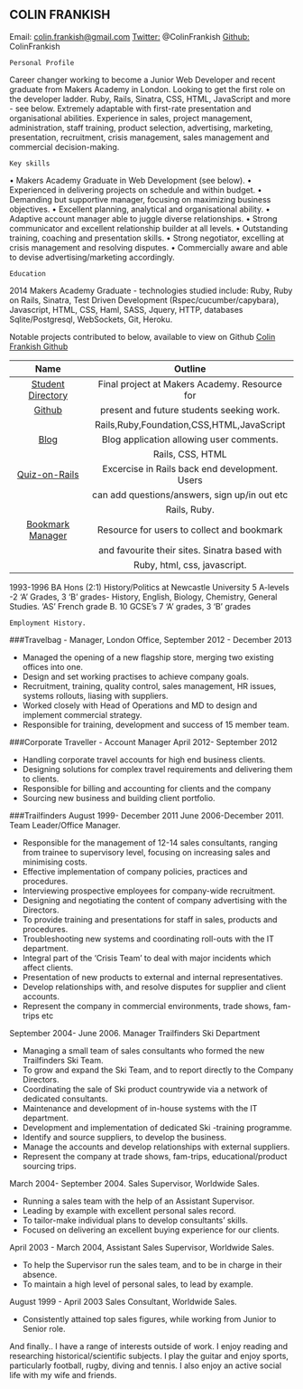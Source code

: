 ## COLIN FRANKISH 

Email: colin.frankish@gmail.com
[Twitter:] @ColinFrankish
[Github:]  ColinFrankish

`````
Personal Profile
`````
 Career changer working to become a Junior Web Developer and recent graduate from Makers Academy in London. Looking to get the first role on the developer ladder. 
 Ruby, Rails, Sinatra, CSS, HTML, JavaScript and more - see below.
 Extremely adaptable with first-rate presentation and organisational abilities.
 Experience in sales, project management, administration, staff training, product selection, advertising, marketing, presentation, recruitment, crisis management, sales management and commercial decision-making. 

`````
Key skills
`````
  • Makers Academy Graduate in Web Development (see below).
  • Experienced in delivering projects on schedule and within budget.
  • Demanding but supportive manager, focusing on maximizing business objectives.
  • Excellent planning, analytical and organisational ability.
  • Adaptive account manager able to juggle diverse relationships.
  • Strong communicator and excellent relationship builder at all levels.
  • Outstanding training, coaching and presentation skills.
  • Strong negotiator, excelling at crisis management and resolving disputes.
  • Commercially aware and able to devise advertising/marketing accordingly.

`````
Education
`````
2014 Makers Academy Graduate - technologies studied include:
Ruby, Ruby on Rails, Sinatra, Test Driven Development (Rspec/cucumber/capybara), Javascript, HTML, CSS, Haml, SASS, Jquery, HTTP, databases Sqlite/Postgresql, WebSockets, Git, Heroku.

Notable projects contributed to below, available to view on Github [Colin Frankish Github](https://github.com/ColinFrankish)


| Name                  | Outline                                       |
|:---------------------:|:---------------------------------------------:|
| [Student Directory]   | Final project at Makers Academy. Resource for | 
|       [Github]        | present and future students seeking work.     |
|                       | Rails,Ruby,Foundation,CSS,HTML,JavaScript     |
| [Blog]                | Blog application allowing user comments.      |
|                       | Rails, CSS, HTML                              |
| [Quiz-on-Rails]       | Excercise in Rails back end development. Users|
|                       | can add questions/answers, sign up/in out etc |
|                       | Rails, Ruby.                                  |
| [Bookmark Manager]    | Resource for users to collect and bookmark    |
|                       | and favourite their sites. Sinatra based with |
|                       | Ruby, html, css, javascript.                  |


1993-1996 BA Hons (2:1) History/Politics at Newcastle University
5 A-levels -2 ‘A’ Grades, 3 ‘B’ grades- History, English, Biology, Chemistry, General Studies. ‘AS’ French grade B.
10 GCSE’s 7 ‘A’ grades, 3 ‘B’ grades

`````
Employment History.
`````
###Travelbag - Manager, London Office, September 2012 - December 2013
* Managed the opening of a new flagship store, merging two existing offices into one.
* Design and set working practises to achieve company goals.
* Recruitment, training, quality control, sales management, HR issues, systems rollouts, liasing with suppliers.
* Worked closely with Head of Operations and MD to design and implement commercial strategy.
* Responsible for training, development and success of 15 member team.

###Corporate Traveller - Account Manager April 2012- September 2012

* Handling corporate travel accounts for high end business clients.
* Designing solutions for complex travel requirements and delivering them to clients.
* Responsible for billing and accounting for clients and the company
* Sourcing new business and building client portfolio.


###Trailfinders  August 1999- December 2011 
June 2006-December 2011. Team Leader/Office Manager. 

* Responsible for the management of 12-14 sales consultants, ranging from trainee to supervisory level, focusing on increasing sales and minimising costs.
* Effective implementation of company policies, practices and procedures. 
* Interviewing prospective employees for company-wide recruitment. 
* Designing and negotiating the content of company advertising with the Directors.
* To provide training and presentations for staff in sales, products and procedures.
* Troubleshooting new systems and coordinating roll-outs with the IT department.
* Integral part of the ‘Crisis Team’ to deal with major incidents which affect clients. 
* Presentation of new products to external and internal representatives.
* Develop relationships with, and resolve disputes for supplier and client accounts.
* Represent the company in commercial environments, trade shows, fam-trips etc

September 2004- June 2006. Manager Trailfinders Ski Department
 
* Managing a small team of sales consultants who formed the new Trailfinders Ski Team.
* To grow and expand the Ski Team, and to report directly to the Company Directors.
* Coordinating the sale of Ski product countrywide via a network of dedicated consultants.
* Maintenance and development of in-house systems with the IT department. 
* Development and implementation of dedicated Ski -training programme.
* Identify and source suppliers, to develop the business. 
* Manage the accounts and develop relationships with external suppliers. 
* Represent the company at trade shows, fam-trips, educational/product sourcing trips.

March 2004- September 2004. Sales Supervisor, Worldwide Sales.
 
* Running a sales team with the help of an Assistant Supervisor.
* Leading by example with excellent personal sales record.
* To tailor-make individual plans to develop consultants’ skills.
* Focused on delivering an excellent buying experience for our clients. 

April 2003 - March 2004, Assistant Sales Supervisor, Worldwide Sales.

* To help the Supervisor run the sales team, and to be in charge in their absence.
* To maintain a high level of personal sales, to lead by example. 

August 1999 - April 2003 Sales Consultant, Worldwide Sales.
* Consistently attained top sales figures, while working from Junior to Senior role.

And finally..
I have a range of interests outside of work. I enjoy reading and researching historical/scientific subjects. I play the guitar and enjoy sports, particularly football, rugby, diving and tennis. I also enjoy an active social life with my wife and friends. 

[Github:]: https://github.com/ColinFrankish
[Twitter:]: https://twitter.com/ColinFrankish
[Student Directory]: http://ma-student-directory.herokuapp.com/
[Github]: https://github.com/CrowdHailer/Final-Project
[Blog]: https://github.com/ColinFrankish/blog
[Quiz-on-rails]: https://github.com/jorjahung/quiz-on-rails
[Bookmark Manager]: https://github.com/ColinFrankish/bookmark_manager
